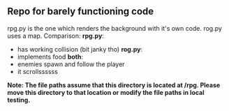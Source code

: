 ## Repo for barely functioning code
rpg.py is the one which renders the background with it's own code.
rog.py uses a map.
Comparison:
**rpg.py**:
- has working collision (bit janky tho)
**rog.py**:
- implements food
**both**:
- enemies spawn and follow the player
- it scrollssssss

**Note: The file paths assume that this directory is located at /rpg. Please move this directory to that location or modify the file paths in local testing.**
